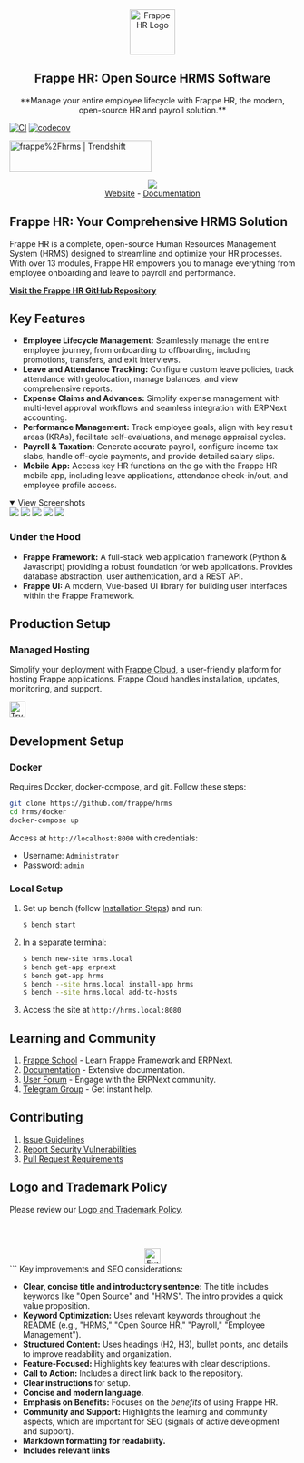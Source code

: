 <div align="center">
    <a href="https://frappe.io/hr">
        <img src=".github/frappe-hr-logo.png" height="80px" width="80px" alt="Frappe HR Logo">
    </a>
    <h2>Frappe HR: Open Source HRMS Software</h2>
    <p align="center">
        **Manage your entire employee lifecycle with Frappe HR, the modern, open-source HR and payroll solution.**
    </p>
</div>

[![CI](https://github.com/frappe/hrms/actions/workflows/ci.yml/badge.svg?branch=develop)](https://github.com/frappe/hrms/actions/workflows/ci.yml)
[![codecov](https://codecov.io/gh/frappe/hrms/branch/develop/graph/badge.svg?token=0TwvyUg3I5)](https://codecov.io/gh/frappe/hrms)

<a href="https://trendshift.io/repositories/10972" target="_blank"><img src="https://trendshift.io/api/badge/repositories/10972" alt="frappe%2Fhrms | Trendshift" style="width: 250px; height: 55px;" width="250" height="55"/></a>

<div align="center">
    <img src=".github/hrms-hero.png"/>
</div>

<div align="center">
    <a href="https://frappe.io/hr">Website</a>
    -
    <a href="https://docs.frappe.io/hr/introduction">Documentation</a>
</div>

## Frappe HR: Your Comprehensive HRMS Solution

Frappe HR is a complete, open-source Human Resources Management System (HRMS) designed to streamline and optimize your HR processes. With over 13 modules, Frappe HR empowers you to manage everything from employee onboarding and leave to payroll and performance.

**[Visit the Frappe HR GitHub Repository](https://github.com/frappe/hrms)**

## Key Features

*   **Employee Lifecycle Management:** Seamlessly manage the entire employee journey, from onboarding to offboarding, including promotions, transfers, and exit interviews.
*   **Leave and Attendance Tracking:** Configure custom leave policies, track attendance with geolocation, manage balances, and view comprehensive reports.
*   **Expense Claims and Advances:** Simplify expense management with multi-level approval workflows and seamless integration with ERPNext accounting.
*   **Performance Management:** Track employee goals, align with key result areas (KRAs), facilitate self-evaluations, and manage appraisal cycles.
*   **Payroll & Taxation:** Generate accurate payroll, configure income tax slabs, handle off-cycle payments, and provide detailed salary slips.
*   **Mobile App:** Access key HR functions on the go with the Frappe HR mobile app, including leave applications, attendance check-in/out, and employee profile access.

<details open>
<summary>View Screenshots</summary>
    <img src=".github/hrms-appraisal.png"/>
    <img src=".github/hrms-requisition.png"/>
    <img src=".github/hrms-attendance.png"/>
    <img src=".github/hrms-salary.png"/>
    <img src=".github/hrms-pwa.png"/>
</details>

### Under the Hood

*   **Frappe Framework:** A full-stack web application framework (Python & Javascript) providing a robust foundation for web applications.  Provides database abstraction, user authentication, and a REST API.
*   **Frappe UI:**  A modern, Vue-based UI library for building user interfaces within the Frappe Framework.

## Production Setup

### Managed Hosting

Simplify your deployment with [Frappe Cloud](https://frappecloud.com), a user-friendly platform for hosting Frappe applications.  Frappe Cloud handles installation, updates, monitoring, and support.

<div>
    <a href="https://frappecloud.com/hrms/signup" target="_blank">
        <picture>
            <source media="(prefers-color-scheme: dark)" srcset="https://frappe.io/files/try-on-fc-white.png">
            <img src="https://frappe.io/files/try-on-fc-black.png" alt="Try on Frappe Cloud" height="28" />
        </picture>
    </a>
</div>

## Development Setup

### Docker

Requires Docker, docker-compose, and git. Follow these steps:

```bash
git clone https://github.com/frappe/hrms
cd hrms/docker
docker-compose up
```

Access at `http://localhost:8000` with credentials:
*   Username: `Administrator`
*   Password: `admin`

### Local Setup

1.  Set up bench (follow [Installation Steps](https://frappeframework.com/docs/user/en/installation)) and run:
    ```bash
    $ bench start
    ```
2.  In a separate terminal:
    ```bash
    $ bench new-site hrms.local
    $ bench get-app erpnext
    $ bench get-app hrms
    $ bench --site hrms.local install-app hrms
    $ bench --site hrms.local add-to-hosts
    ```
3.  Access the site at `http://hrms.local:8080`

## Learning and Community

1.  [Frappe School](https://frappe.school) - Learn Frappe Framework and ERPNext.
2.  [Documentation](https://docs.frappe.io/hr) - Extensive documentation.
3.  [User Forum](https://discuss.erpnext.com/) - Engage with the ERPNext community.
4.  [Telegram Group](https://t.me/frappehr) - Get instant help.

## Contributing

1.  [Issue Guidelines](https://github.com/frappe/erpnext/wiki/Issue-Guidelines)
2.  [Report Security Vulnerabilities](https://erpnext.com/security)
3.  [Pull Request Requirements](https://github.com/frappe/erpnext/wiki/Contribution-Guidelines)

## Logo and Trademark Policy

Please review our [Logo and Trademark Policy](TRADEMARK_POLICY.md).

<br />
<br />
<div align="center" style="padding-top: 0.75rem;">
    <a href="https://frappe.io" target="_blank">
        <picture>
            <source media="(prefers-color-scheme: dark)" srcset="https://frappe.io/files/Frappe-white.png">
            <img src="https://frappe.io/files/Frappe-black.png" alt="Frappe Technologies" height="28"/>
        </picture>
    </a>
</div>
```
Key improvements and SEO considerations:

*   **Clear, concise title and introductory sentence:** The title includes keywords like "Open Source" and "HRMS". The intro provides a quick value proposition.
*   **Keyword Optimization:**  Uses relevant keywords throughout the README (e.g., "HRMS," "Open Source HR," "Payroll," "Employee Management").
*   **Structured Content:** Uses headings (H2, H3), bullet points, and details to improve readability and organization.
*   **Feature-Focused:** Highlights key features with clear descriptions.
*   **Call to Action:**  Includes a direct link back to the repository.
*   **Clear instructions** for setup.
*   **Concise and modern language.**
*   **Emphasis on Benefits:** Focuses on the *benefits* of using Frappe HR.
*   **Community and Support:** Highlights the learning and community aspects, which are important for SEO (signals of active development and support).
*   **Markdown formatting for readability.**
*   **Includes relevant links**